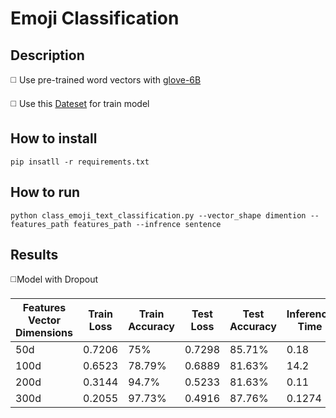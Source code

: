 # Emoji Classification

## Description

◻️ Use pre-trained word vectors with [glove-6B](https://drive.google.com/drive/u/0/folders/1872m1KLAKxc1vDe2FIF080nRBErMdKge)

◻️ Use this [Dateset](https://drive.google.com/drive/u/0/folders/1IdNma6S94cvp07WjjRXHoljxN1UyBy9E) for train model


## How to install
```
pip insatll -r requirements.txt
```

## How to run
```
python class_emoji_text_classification.py --vector_shape dimention --features_path features_path --infrence sentence
```

## Results

◻️Model with Dropout

| Features Vector Dimensions  | Train Loss  | Train Accuracy |  Test Loss |  Test Accuracy | Inference Time |
| ----------------------      | ------      | --------       |   -------  | ---            | ---            |
| 50d                         |   0.7206    |    75%         |  0.7298    |    85.71%      |     0.18       | 
| 100d                        |   0.6523    |    78.79%      |  0.6889    |    81.63%      |     14.2       |
| 200d                        |   0.3144    |    94.7%       |  0.5233    |    81.63%      |     0.11       | 
| 300d                        |   0.2055    |    97.73%      |  0.4916    |    87.76%      |     0.1274     | 
